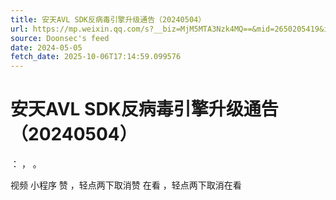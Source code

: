 ```yaml
---
title: 安天AVL SDK反病毒引擎升级通告（20240504）
url: https://mp.weixin.qq.com/s?__biz=MjM5MTA3Nzk4MQ==&mid=2650205419&idx=1&sn=0dc5d748ae2e5871a2398b75c56d747a
source: Doonsec's feed
date: 2024-05-05
fetch_date: 2025-10-06T17:14:59.099576
---
```


# 安天AVL SDK反病毒引擎升级通告（20240504）

：
，
。

视频
小程序
赞
，轻点两下取消赞
在看
，轻点两下取消在看